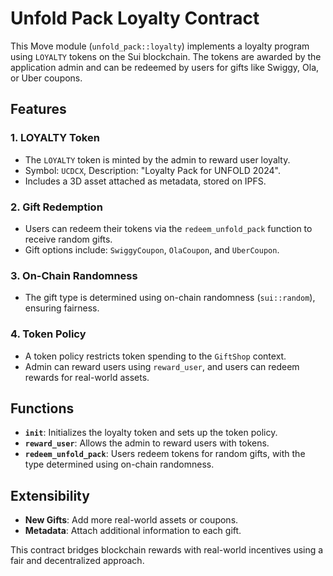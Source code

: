 # Unfold Pack Loyalty Contract

This Move module (`unfold_pack::loyalty`) implements a loyalty program using `LOYALTY` tokens on the Sui blockchain. The tokens are awarded by the application admin and can be redeemed by users for gifts like Swiggy, Ola, or Uber coupons.

## Features

### 1. **LOYALTY Token**
- The `LOYALTY` token is minted by the admin to reward user loyalty.
- Symbol: `UCDCX`, Description: "Loyalty Pack for UNFOLD 2024".
- Includes a 3D asset attached as metadata, stored on IPFS.

### 2. **Gift Redemption**
- Users can redeem their tokens via the `redeem_unfold_pack` function to receive random gifts.
- Gift options include: `SwiggyCoupon`, `OlaCoupon`, and `UberCoupon`.

### 3. **On-Chain Randomness**
- The gift type is determined using on-chain randomness (`sui::random`), ensuring fairness.

### 4. **Token Policy**
- A token policy restricts token spending to the `GiftShop` context.
- Admin can reward users using `reward_user`, and users can redeem rewards for real-world assets.

## Functions

- **`init`**: Initializes the loyalty token and sets up the token policy.
- **`reward_user`**: Allows the admin to reward users with tokens.
- **`redeem_unfold_pack`**: Users redeem tokens for random gifts, with the type determined using on-chain randomness.

## Extensibility
- **New Gifts**: Add more real-world assets or coupons.
- **Metadata**: Attach additional information to each gift.

This contract bridges blockchain rewards with real-world incentives using a fair and decentralized approach.
